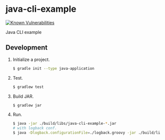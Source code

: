 # java-cli-example
[![Known Vulnerabilities](https://snyk.io//test/github/wdstar/java-cli-example/badge.svg?targetFile=build.gradle)](https://snyk.io//test/github/wdstar/java-cli-example?targetFile=build.gradle)

Java CLI example

## Development

1. Initialize a project.
    ```bash
    $ gradle init --type java-application
    ```
1. Test.
    ```bash
    $ gradlew test
    ```
1. Build JAR.
    ```bash
    $ gradlew jar
    ```
1. Run.
    ```bash
    $ java -jar ./build/libs/java-cli-example-*.jar
    # with logback conf.
    $ java -Dlogback.configurationFile=./logback.groovy -jar ./build/libs/java-cli-example-*.jar
    ```
